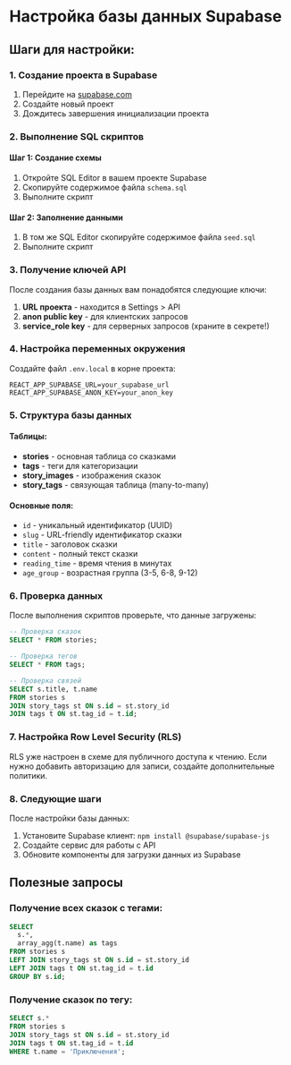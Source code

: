 # Настройка базы данных Supabase

## Шаги для настройки:

### 1. Создание проекта в Supabase
1. Перейдите на [supabase.com](https://supabase.com)
2. Создайте новый проект
3. Дождитесь завершения инициализации проекта

### 2. Выполнение SQL скриптов

#### Шаг 1: Создание схемы
1. Откройте SQL Editor в вашем проекте Supabase
2. Скопируйте содержимое файла `schema.sql`
3. Выполните скрипт

#### Шаг 2: Заполнение данными
1. В том же SQL Editor скопируйте содержимое файла `seed.sql`
2. Выполните скрипт

### 3. Получение ключей API

После создания базы данных вам понадобятся следующие ключи:

1. **URL проекта** - находится в Settings > API
2. **anon public key** - для клиентских запросов
3. **service_role key** - для серверных запросов (храните в секрете!)

### 4. Настройка переменных окружения

Создайте файл `.env.local` в корне проекта:

```env
REACT_APP_SUPABASE_URL=your_supabase_url
REACT_APP_SUPABASE_ANON_KEY=your_anon_key
```

### 5. Структура базы данных

#### Таблицы:
- **stories** - основная таблица со сказками
- **tags** - теги для категоризации
- **story_images** - изображения сказок
- **story_tags** - связующая таблица (many-to-many)

#### Основные поля:
- `id` - уникальный идентификатор (UUID)
- `slug` - URL-friendly идентификатор сказки
- `title` - заголовок сказки
- `content` - полный текст сказки
- `reading_time` - время чтения в минутах
- `age_group` - возрастная группа (3-5, 6-8, 9-12)

### 6. Проверка данных

После выполнения скриптов проверьте, что данные загружены:

```sql
-- Проверка сказок
SELECT * FROM stories;

-- Проверка тегов
SELECT * FROM tags;

-- Проверка связей
SELECT s.title, t.name 
FROM stories s 
JOIN story_tags st ON s.id = st.story_id 
JOIN tags t ON st.tag_id = t.id;
```

### 7. Настройка Row Level Security (RLS)

RLS уже настроен в схеме для публичного доступа к чтению. Если нужно добавить авторизацию для записи, создайте дополнительные политики.

### 8. Следующие шаги

После настройки базы данных:
1. Установите Supabase клиент: `npm install @supabase/supabase-js`
2. Создайте сервис для работы с API
3. Обновите компоненты для загрузки данных из Supabase

## Полезные запросы

### Получение всех сказок с тегами:
```sql
SELECT 
  s.*,
  array_agg(t.name) as tags
FROM stories s
LEFT JOIN story_tags st ON s.id = st.story_id
LEFT JOIN tags t ON st.tag_id = t.id
GROUP BY s.id;
```

### Получение сказок по тегу:
```sql
SELECT s.*
FROM stories s
JOIN story_tags st ON s.id = st.story_id
JOIN tags t ON st.tag_id = t.id
WHERE t.name = 'Приключения';
``` 